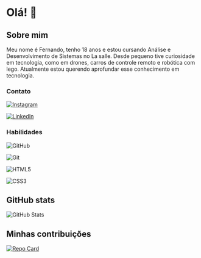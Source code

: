 
# Olá! 👋

##  Sobre mim
 Meu nome é Fernando, tenho 18 anos e estou cursando Análise e Desenvolvimento de Sistemas no La salle. Desde pequeno tive curiosidade em tecnologia, como em drones, carros de controle remoto e robótica com lego. Atualmente estou querendo aprofundar esse conhecimento em tecnologia.

### Contato
[![Instagram](https://img.shields.io/badge/Instagram-000?style=for-the-badge&logo=instagram)](https://www.instagram.com/fernando_fbotelho/)

[![LinkedIn](https://img.shields.io/badge/LinkedIn-000?style=for-the-badge&logo=linkedin&logoColor=0E76A8)](https://www.linkedin.com/in/fernando-gabriel-27b5a8270/)

### Habilidades

![GitHub](https://img.shields.io/badge/GitHub-000?style=for-the-badge&logo=github&logoColor=30A3DC)

![Git](https://img.shields.io/badge/Git-000?style=for-the-badge&logo=git&logoColor=E94D5F)

![HTML5](https://img.shields.io/badge/HTML5-000?style=for-the-badge&logo=html5) 

![CSS3](https://img.shields.io/badge/CSS3-000?style=for-the-badge&logo=css3&logoColor=264CE4)

## GitHub stats

![GitHub Stats](https://github-readme-stats.vercel.app/api?username=fernandobotelhoo&theme=transparent&bg_color=000&border_color=30A3DC&show_icons=true&icon_color=30A3DC&title_color=E94D5F&text_color=FFF)

## Minhas contribuições

[![Repo Card](https://github-readme-stats.vercel.app/api/pin/?username=fernandobotelhoo&repo=dio-lab-open-source&bg_color=000&border_color=30A3DC&show_icons=true&icon_color=30A3DC&title_color=E94D5F&text_color=FFF)](https://github.com/fernandobotelhoo/dio-lab-open-source)